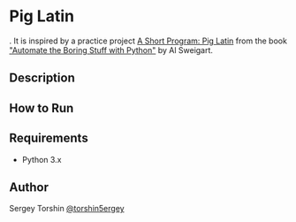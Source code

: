 # Pig Latin

. It is inspired by a practice project [A Short Program: Pig Latin](https://automatetheboringstuff.com/2e/chapter6/#calibre_link-231) from the book ["Automate the Boring Stuff with Python"](https://automatetheboringstuff.com/) by Al Sweigart.

## Description


## How to Run



## Requirements

- Python 3.x

## Author 

Sergey Torshin [@torshin5ergey](https://github.com/torshin5ergey)